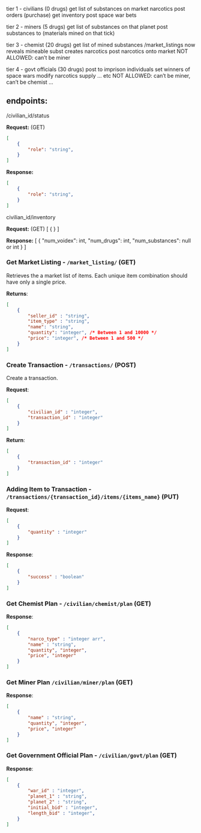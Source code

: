 tier 1 - civilians (0 drugs)
get list of substances on market narcotics
post orders (purchase)
get inventory
post space war bets

tier 2 - miners (5 drugs)
get list of substances on that planet
post substances to (materials mined on that tick)

tier 3 - chemist (20 drugs)
get list of mined substances 
/market_listings now reveals mineable subst
creates narcotics
post narcotics onto market
NOT ALLOWED: can’t be miner

tier 4 - govt officials (30 drugs)
post to imprison individuals
set winners of space wars
modify narcotics supply … etc
NOT ALLOWED: can’t be miner, can’t be chemist …  

## endpoints: 

/civilian_id/status

**Request:** (GET)

```json
[
    {
        "role": "string", 
    }
]
```

**Response:**

```json
[
    {
        "role": "string", 
    }
]
```

civilian_id/inventory

**Request:** (GET)
[
  {
  }
]

**Response:**
[
    {
        "num_voidex": int,
        "num_drugs": int,
        "num_substances": null or int
    }
]


### Get Market Listing - `/market_listing/` (GET)

Retrieves the a market list of items. Each unique item combination should have only a single price.

**Returns**:

```json
[
    {
        "seller_id" : "string",
        "item_type" : "string",
        "name": "string",
        "quantity": "integer", /* Between 1 and 10000 */
        "price": "integer", /* Between 1 and 500 */
    }
]
```


### Create Transaction - `/transactions/` (POST)

Create a transaction.

**Request**:

```json
[
    {
        "civilian_id" : "integer",
        "transaction_id" : "integer"
    }
]
```

**Return**:

```json
[
    {
        "transaction_id" : "integer"
    }
]
```


### Adding Item to Transaction - `/transactions/{transaction_id}/items/{items_name}` (PUT)

**Request**:

```json
[
    {
        "quantity" : "integer"
    }
]
```

**Response**:

```json
[
    {
        "success" : "boolean"
    }
]
```


### Get Chemist Plan - `/civilian/chemist/plan` (GET)

**Response**:

```json
[
    {
        "narco_type" : "integer arr",
        "name" : "string",
        "quantity", "integer",
        "price", "integer"
    }
]
```


### Get Miner Plan `/civilian/miner/plan` (GET)

**Response**:

```json
[
    {
        "name" : "string",
        "quantity", "integer",
        "price", "integer"
    }
]
```


### Get Government Official Plan - `/civilian/govt/plan` (GET)

**Response**:

```json
[
    {
        "war_id" : "integer",
        "planet_1" : "string",
        "planet_2" : "string",
        "initial_bid" : "integer",
        "length_bid" : "integer",
    }
]
```
